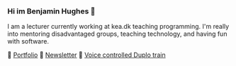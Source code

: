 ### Hi im Benjamin Hughes 👋

I am a lecturer currently working at kea.dk teaching programming. 
I'm really into mentoring disadvantaged groups, teaching technology, and having fun with software. 

🎉 [Portfolio](https://benna100.github.io/portfolio/)
📰 [Newsletter](https://tinyletter.com/benjamin_dals_hughes)
🚂 [Voice controlled Duplo train ](https://www.youtube.com/watch?v=t65X-cs55qM)

